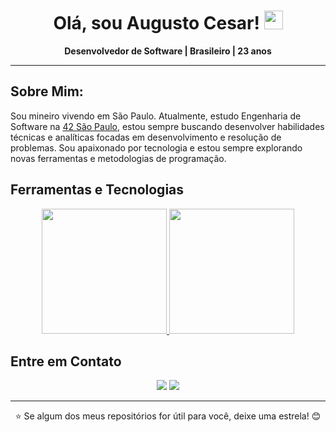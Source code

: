 <div id="header" align="center">
  <h1>Olá, sou Augusto Cesar! <img src="https://github.com/rudrabarad/rudrabarad/blob/master/Assets/Developer.gif" width="30px"></h1>
  <p align="center"><strong>Desenvolvedor de Software | Brasileiro | 23 anos</strong></p>
</div>

---

## Sobre Mim:
Sou mineiro vivendo em São Paulo. Atualmente, estudo Engenharia de Software na [42 São Paulo](https://www.42sp.org.br/), estou sempre buscando desenvolver habilidades técnicas e analíticas focadas em desenvolvimento e resolução de problemas. Sou apaixonado por tecnologia e estou sempre explorando novas ferramentas e metodologias de programação.

## Ferramentas e Tecnologias

<div align="center">
  <a href="https://github.com/augustocesar99">
    <img height="200cm" src="https://github-readme-stats.vercel.app/api?username=augustocesar99&theme=dracula&include_all_commits=true&count_private=true&show_icons=true&rank_icon=github">
    <img height="200cm" src="https://github-readme-stats.vercel.app/api/top-langs/?username=augustocesar99&langs_count=5&theme=dracula&layout=donut">
  </a>
</div>

## Entre em Contato

<div align="center"> 
  <a href="mailto:augustocs.ita@gmail.com"><img src="https://img.shields.io/badge/Gmail-%23333?style=for-the-badge&logo=gmail&logoColor=white" target="_blank"></a>
  <a href="https://www.linkedin.com/in/augcesart/" target="_blank"><img src="https://img.shields.io/badge/LinkedIn-%230077B5?style=for-the-badge&logo=linkedin&logoColor=white" target="_blank"></a> 
</div>

---

<p align="center">⭐ Se algum dos meus repositórios for útil para você, deixe uma estrela! 😊</p>
